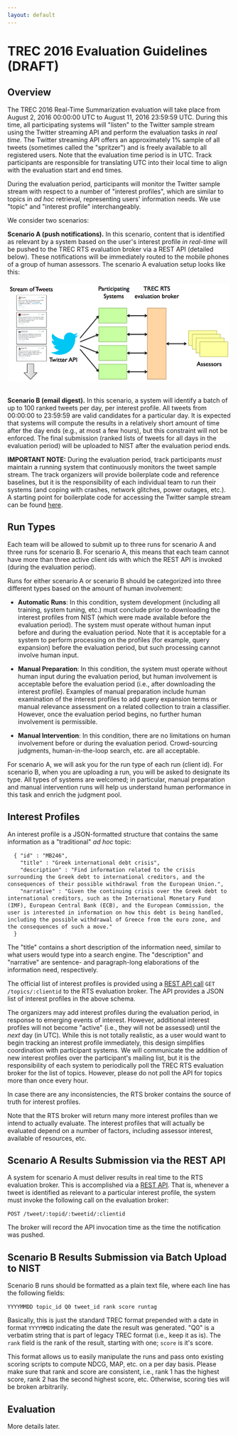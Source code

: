 ```yaml
---
layout: default
---
```


# TREC 2016 Evaluation Guidelines (DRAFT)

## Overview

The TREC 2016 Real-Time Summarization evaluation will take place
from August 2, 2016 00:00:00 UTC to August 11, 2016 23:59:59
UTC. During this time, all participating systems will "listen" to the
Twitter sample stream using the Twitter streaming API and perform the
evaluation tasks *in real time*. The Twitter streaming API offers an
approximately 1% sample of all tweets (sometimes called the
"spritzer") and is freely available to all registered users. Note that
the evaluation time period is in UTC. Track participants are
responsible for translating UTC into their local time to align with
the evaluation start and end times.

During the evaluation period, participants will monitor the Twitter
sample stream with respect to a number of "interest profiles", which
are similar to topics in *ad hoc* retrieval, representing users'
information needs. We use "topic" and "interest profile"
interchangeably.

We consider two scenarios:

**Scenario A (push notifications).** In this scenario, content that is
identified as relevant by a system based on the user's interest
profile *in real-time* will be pushed to the TREC RTS evaluation
broker via a REST API (detailed below). These notifications will be
immediately routed to the mobile phones of a group of human assessors.
The scenario A evaluation setup looks like this:

<center><img style="padding-bottom: 15px; padding-top: 5px" src="trecrts-setup.png" width="500px"></center>

**Scenario B (email digest).** In this scenario, a system will
identify a batch of up to 100 ranked tweets per day, per interest
profile. All tweets from 00:00:00 to 23:59:59 are valid candidates for
a particular day. It is expected that systems will compute the results
in a relatively short amount of time after the day ends (e.g., at most
a few hours), but this constraint will not be enforced. The final
submission (ranked lists of tweets for all days in the evaluation
period) will be uploaded to NIST after the evaluation period ends.

**IMPORTANT NOTE:** During the evaluation period, track participants
*must* maintain a running system that continuously monitors the tweet
sample stream. The track organizers will provide boilerplate code and
reference baselines, but it is the responsibility of each individual
team to run their systems (and coping with crashes, network glitches,
power outages, etc.). A starting point for boilerplate code for
accessing the Twitter sample stream can be found
[here](https://github.com/lintool/twitter-tools/wiki/Sampling-the-public-Twitter-stream).

## Run Types

Each team will be allowed to submit up to three runs for scenario A
and three runs for scenario B. For scenario A, this means that each
team cannot have more than three active client ids with which the REST
API is invoked (during the evaluation period).

Runs for either scenario A or scenario B should be categorized into
three different types based on the amount of human involvement:

+ **Automatic Runs**: In this condition, system development (including
all training, system tuning, etc.) must conclude prior to downloading
the interest profiles from NIST (which were made available before the
evaluation period).  The system must operate without human input
before and during the evaluation period. Note that it is acceptable
for a system to perform processing on the profiles (for example, query
expansion) before the evaluation period, but such processing cannot
involve human input.

+ **Manual Preparation**: In this condition, the system must operate
without human input during the evaluation period, but human
involvement is acceptable before the evaluation period (i.e., after
downloading the interest profile). Examples of manual preparation
include human examination of the interest profiles to add query
expansion terms or manual relevance assessment on a related collection
to train a classifier. However, once the evaluation period begins, no
further human involvement is permissible.

+ **Manual Intervention**: In this condition, there are no limitations
on human involvement before or during the evaluation
period. Crowd-sourcing judgments, human-in-the-loop search, etc. are
all acceptable.

For scenario A, we will ask you for the run type of each run (client
id).  For scenario B, when you are uploading a run, you will be asked
to designate its type. All types of systems are welcomed; in
particular, manual preparation and manual intervention runs will help
us understand human performance in this task and enrich the judgment
pool.

## Interest Profiles

An interest profile is a JSON-formatted structure that contains the
same information as a "traditional" *ad hoc* topic:

```
  { "id" : "MB246",
    "title" : "Greek international debt crisis",
    "description" : "Find information related to the crisis surrounding the Greek debt to international creditors, and the consequences of their possible withdrawal from the European Union.",
    "narrative" : "Given the continuing crisis over the Greek debt to international creditors, such as the International Monetary Fund (IMF), European Central Bank (ECB), and the European Commission, the user is interested in information on how this debt is being handled, including the possible withdrawal of Greece from the euro zone, and the consequences of such a move."
  }
```

The "title" contains a short description of the information need,
similar to what users would type into a search engine. The
"description" and "narrative" are sentence- and paragraph-long
elaborations of the information need, respectively.

The official list of interest profiles is provided using a [REST API
call](https://github.com/trecrts/trecrts-eval/tree/master/trecrts-server)
`GET /topics/:clientid` to the RTS evaluation broker. The API provides
a JSON list of interest profiles in the above schema.

The organizers may add interest profiles during the evaluation period,
in response to emerging events of interest. However, additional
interest profiles will not become "active" (i.e., they will not be
assessed) until the *next* day (in UTC). While this is not totally
realistic, as a user would want to begin tracking an interest profile
immediately, this design simplifies coordination with participant
systems. We will communicate the addition of new interest profiles
over the participant's mailing list, but it is the responsibility of
each system to periodically poll the TREC RTS evaluation broker for
the list of topics. However, please do not poll the API for topics
more than once every hour.

In case there are any inconsistencies, the RTS broker contains the
source of truth for interest profiles.

Note that the RTS broker will return many more interest profiles than
we intend to actually evaluate. The interest profiles that will
actually be evaluated depend on a number of factors, including
assessor interest, available of resources, etc.

## Scenario A Results Submission via the REST API

A system for scenario A must deliver results in real time to the RTS
evaluation broker. This is accomplished via a [REST
API](https://github.com/trecrts/trecrts-eval/tree/master/trecrts-server).
That is, whenever a tweet is identified as relevant to a particular
interest profile, the system must invoke the following call on the evaluation broker:

```
POST /tweet/:topid/:tweetid/:clientid
```

The broker will record the API invocation time as the time the
notification was pushed.

## Scenario B Results Submission via Batch Upload to NIST

Scenario B runs should be formatted as a plain text file, where each
line has the following fields:

```
YYYYMMDD topic_id Q0 tweet_id rank score runtag
```

Basically, this is just the standard TREC format prepended with a date
in format `YYYYMMDD` indicating the date the result was
generated. "Q0" is a verbatim string that is part of legacy TREC
format (i.e., keep it as is). The `rank` field is the rank of the
result, starting with one; `score` is it's score.

This format allows us to easily manipulate the runs and pass onto
existing scoring scripts to compute NDCG, MAP, etc. on a per day
basis. Please make sure that rank and score are consistent, i.e., rank
1 has the highest score, rank 2 has the second highest score,
etc. Otherwise, scoring ties will be broken arbitrarily.

## Evaluation

More details later.


